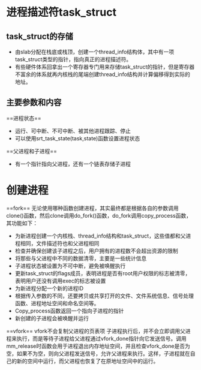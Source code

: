 # 进程描述符task_struct
## task_struct的存储
- 由slab分配在栈底或栈顶，创建一个thread_info结构体，其中有一项task_struct类型的指针，指向真正的进程描述符。
- 有些硬件体系回拿出一个寄存器专门用来存储task_struct的指针，但是寄存器不富余的体系就再内核栈的尾端创建thread_info结构并计算偏移得到实际的地址。
## 主要参数和内容
==进程状态==
- 运行、可中断、不可中断、被其他进程跟踪、停止
- 可以使用srt_task_state(task,state)函数设置进程状态

==父进程和子进程==
- 有一个指针指向父进程，还有一个链表存储子进程

# 创建进程
==fork==
无论使用哪种函数创建进程，其实最终都是根据各自的参数调用clone()函数，然后clone调用do_fork()函数，do_fork调用copy_process函数，其功能如下：
- 为新进程创建一个内核栈、thread_info结构和task_struct，这些值都和父进程相同，文件描述符也和父进程相同
- 检查并确保创建该子进程之后，用户拥有的进程数不会超出资源的限制
- 将那些与父进程中不同的数据清零，主要是一些统计信息
- 子进程状态被设置为不可中断，避免被唤醒执行
- 更新task_struct的flags成员，表明进程是否有root用户权限的标志被清零，表明用户还没有调用exec的标志被设置
-  为新进程分配一个新的进程ID
- 根据传入参数的不同，还要拷贝或共享打开的文件、文件系统信息、信号处理函数、进程地址空间和命名空间等。
-  Copy_process函数返回一个指向子进程的指针
-  新创建的子进程会被唤醒并运行

==vfork==
vfork不会复制父进程的页表项
子进程执行后，并不会立即调用父进程来执行，而是等待子进程给父进程通过vfork_done指针向它发送信号。调用mm_release时函数会用于进程退出内存地址空间，并且检查vfork_done是否为空，如果不为空，则向父进程发送信号，允许父进程来执行。这样，子进程就在自己的新的空间中运行，而父进程也恢复了在原地址空间中的运行。











